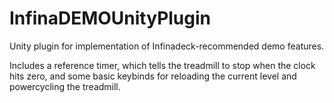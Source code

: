 # InfinaDEMOUnityPlugin
Unity plugin for implementation of Infinadeck-recommended demo features.

Includes a reference timer, which tells the treadmill to stop when the clock hits zero, and some basic keybinds for reloading the current level and powercycling the treadmill.
